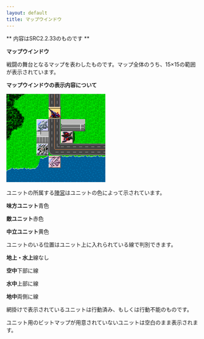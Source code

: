 ```yaml
---
layout: default
title: マップウインドウ
---
```

** 内容はSRC2.2.33のものです **

**マップウインドウ**

戦闘の舞台となるマップを表わしたものです。マップ全体のうち、15×15の範囲が表示されています。

**マップウインドウの表示内容について**

![](./images/bm7.gif)

ユニットの所属する[陣営](陣営名.md)はユニットの色によって示されています。

**味方ユニット**青色

**敵ユニット**赤色

**中立ユニット**黄色

ユニットのいる位置はユニット上に入れられている線で判別できます。

**地上・水上**線なし

**空中**下部に線

**水中**上部に線

**地中**両側に線

網掛けで表示されているユニットは行動済み、もしくは行動不能のものです。

ユニット用のビットマップが用意されていないユニットは空白のまま表示されます。
